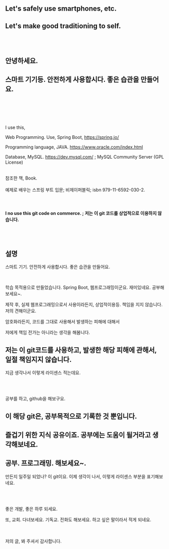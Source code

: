 <br/>
<h2?Hello~.</h2>
<h2>Let's safely use smartphones, etc.</h2> 
<h2>Let's make good traditioning to self.</h2><br/><br/>
<h2>안녕하세요.</h2>
<h2>스마트 기기등. 안전하게 사용합시다. 좋은 습관을 만들어요.</h2>

<br/><br/><br/><br/>

I use this, 

Web Programming. Use, Spring Boot, https://spring.io/

Programming language, JAVA. https://www.oracle.com/index.html

Database, MySQL. https://dev.mysql.com/ ; MySQL Community Server (GPL License)

<br/>
참조한 책, Book. <br/><br/>
예제로 배우는 스프링 부트 입문;  비제이퍼블릭; isbn 979-11-6592-030-2.
<br/><br/><br/>
<h4>I no use this git code on commerce. ;
저는 이 git 코드를 상업적으로 이용하지 않습니다.</h4>
<br/><br/>
<h2>설명</h2>

스마트 기기. 안전하게 사용합시다. 좋은 습관을 만들어요.


<br/>

학습 목적용으로 만들었습니다. Spring Boot, 웹프로그래밍이군요. 재미있네요.  공부해보세요~.


제작 후, 실제 웹프로그래밍으로서 사용이라든지, 상업적이용등. 책임을 지지 않습니다. 저의 견해이군요. 


암호화라든지, 코드를 그대로 사용해서 발생하는 피해에 대해서 


저에게 책임 전가는 아니라는 생각을 해봄니다. <h2>저는 이 git코드를 사용하고, 발생한 해당 피해에 관해서, 일절 책임지지 않습니다.</h2> 지금 생각나서 이렇게 라이센스 적는데요.


<br/>
<br/>

공부를 하고, github을 해보구요. <h2>이 해당 git은, 공부목적으로 기록한 것 뿐입니다. </h2>

<h2>즐겁기 위한 지식 공유이죠. 공부에는 도움이 될거라고 생각해보네요.</h2>
<h2>공부. 프로그래밍. 해보세요~. </h2>

만든지 일주일 되었나? 이 git이요. 이제 생각이 나서, 이렇게 라이센스 부분을 표기해보네요.

<br/>
<br/>

좋은 개발, 좋은 하루 되세요.


또, 교회. 다녀보세요. 기독교. 전화도 해보세요. 하고 싶은 말이라서 적게 되네요.

<br/><br/>
저의 글, 봐 주셔서 감사합니다.
